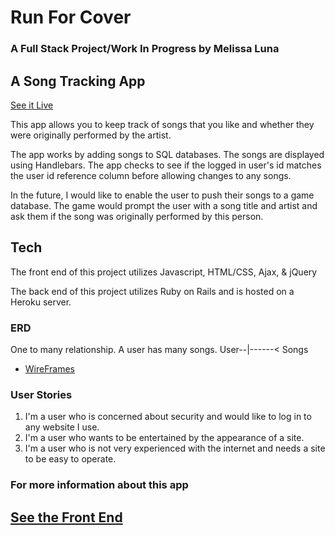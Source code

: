 <h1>Run For Cover</h1>
<h3>A Full Stack Project/Work In Progress by Melissa Luna</h3>

<h2>A Song Tracking App</h2>

<a href="https://mrlmic.github.io/rfcFront/">See it Live</a>
<p>This app allows you to keep track of songs that you like and whether they were originally performed by the artist.</p>

<p>The app works by adding songs to SQL databases. The songs are displayed using Handlebars. The app checks to see if the logged in user's id matches the user id reference column before allowing changes to any songs.</p>

<p>In the future, I would like to enable the user to push their songs to a game database. The game would prompt the user with a song title and artist and ask them if the song was originally performed by this person.</p>

<h2>Tech</h2>
<p>The front end of this project utilizes Javascript, HTML/CSS, Ajax, & jQuery</p>

<p>The back end of this project utilizes Ruby on Rails and is hosted on a Heroku server.</p>

<h3>ERD</h3>
<p>One to many relationship.
A user has many songs.
User--|------< Songs</p>
<ul>
<li><a href=https://imgur.com/a/BLw60>WireFrames</a></li>
</ul>
<h3>User Stories</h3>
<ol><li>I'm a user who is concerned about security and would like to log in to any website I use.</li>
<li>I'm a user who wants to be entertained by the appearance of a site.</li>
<li>I'm a user who is not very experienced with the internet and needs a site to be easy to operate.</li></ol>

<h3>For more information about this app</h3>
<h2><a href=https://github.com/MRLmic/rfcFront>See the Front End</a></h2>
